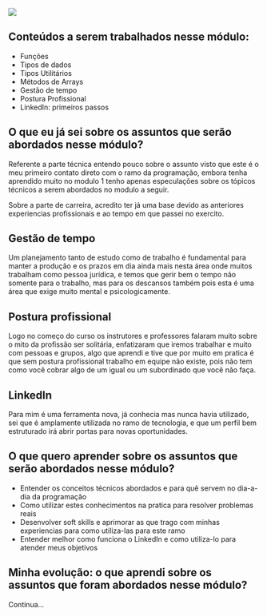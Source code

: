 
![](https://i.imgur.com/xG74tOh.png)


## Conteúdos a serem trabalhados nesse módulo:

- Funções
- Tipos de dados
- Tipos Utilitários
- Métodos de Arrays
- Gestão de tempo
- Postura Profissional
- LinkedIn: primeiros passos


## O que eu já sei sobre os assuntos que serão abordados nesse módulo?

Referente a parte técnica entendo pouco sobre o assunto visto que este é o meu primeiro contato direto com o ramo da programação, embora tenha aprendido muito no modulo 1 tenho apenas especulações sobre os tópicos técnicos a serem abordados no modulo a seguir.

Sobre a parte de carreira, acredito ter já uma base devido as anteriores experiencias profissionais e ao tempo em que passei no exercito. 
## Gestão de tempo
 Um planejamento tanto de estudo como de trabalho é fundamental para manter a produção e os prazos em dia ainda mais nesta área onde muitos trabalham como pessoa jurídica, e temos que gerir bem o tempo não somente para o trabalho, mas para os descansos também pois esta é uma área que exige muito mental e psicologicamente. 
## Postura profissional 
Logo no começo do curso os instrutores e professores falaram muito sobre o mito da profissão ser solitária, enfatizaram que iremos trabalhar e muito com pessoas e grupos, algo que aprendi e tive que por muito em pratica é que sem postura profissional trabalho em equipe não existe, pois não tem como você cobrar algo de um igual ou um subordinado que você não faça.
## LinkedIn
Para mim é uma ferramenta nova, já conhecia mas nunca havia utilizado, sei que é amplamente utilizada no ramo de tecnologia, e que um perfil bem estruturado irá abrir portas para novas oportunidades.

## O que quero aprender sobre os assuntos que serão abordados nesse módulo?

- Entender os conceitos técnicos abordados e para quê servem no dia-a-dia da programação
- Como utilizar estes conhecimentos na pratica para resolver problemas reais 
- Desenvolver soft skills e aprimorar as que trago com minhas experiencias para como utiliza-las para este ramo
- Entender melhor como funciona o LinkedIn e como utiliza-lo para atender meus objetivos

## Minha evolução: o que aprendi sobre os assuntos que foram abordados nesse módulo?

Continua...
